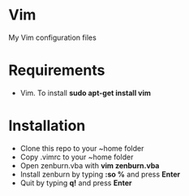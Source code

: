 Vim
===
My Vim configuration files

Requirements
============
* Vim. To install **sudo apt-get install vim**

Installation
============
* Clone this repo to your ~home folder
* Copy .vimrc to your ~home folder
* Open zenburn.vba with **vim zenburn.vba**
* Install zenburn by typing **:so %** and press **Enter**
* Quit by typing **q!** and press **Enter**

